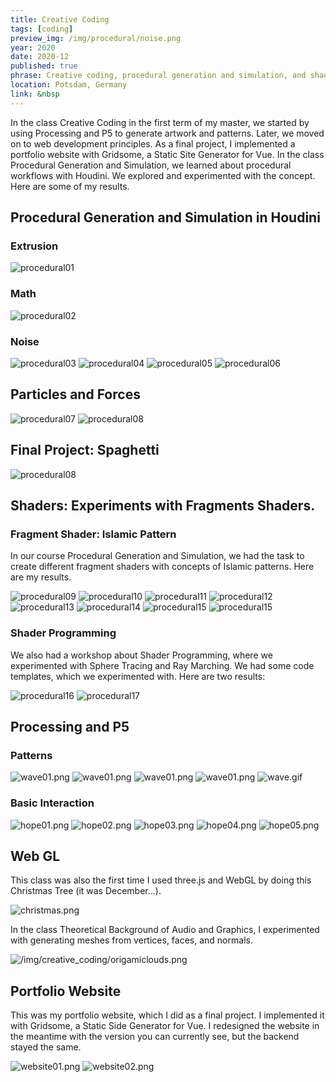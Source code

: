 ```yaml
---
title: Creative Coding
tags: [coding]
preview_img: /img/procedural/noise.png
year: 2020
date: 2020-12
published: true
phrase: Creative coding, procedural generation and simulation, and shaders
location: Potsdam, Germany
link: &nbsp
---
```


In the class Creative Coding in the first term of my master, we started by using Processing and P5 to generate artwork and patterns. Later, we moved on to web development principles. As a final project, I implemented a portfolio website with Gridsome, a Static Site Generator for Vue. In the class Procedural Generation and Simulation, we learned about procedural workflows with Houdini. We explored and experimented with the concept. Here are some of my results.

## Procedural Generation and Simulation in Houdini

### Extrusion

![procedural01](/img/procedural/extrusion.png)

### Math

![procedural02](/img/procedural/math.png)

### Noise

![procedural03](/img/procedural/noise.png)
![procedural04](/img/procedural/noise2.png)
![procedural05](/img/procedural/noise.gif)
![procedural06](/img/procedural/noise2.gif)

## Particles and Forces

![procedural07](/img/procedural/spread.gif)
![procedural08](/img/procedural/force.gif)

## Final Project: Spaghetti

![procedural08](/img/procedural/pgs_finalproject.gif)

## Shaders: Experiments with Fragments Shaders.

### Fragment Shader: Islamic Pattern

In our course Procedural Generation and Simulation, we had the task to create different fragment shaders with concepts of Islamic patterns. Here are my results.

![procedural09](/img/procedural/pattern.gif)
![procedural10](/img/procedural/pattern01.png)
![procedural11](/img/procedural/pattern02.png)
![procedural12](/img/procedural/pattern03.png)
![procedural13](/img/procedural/pattern04.png)
![procedural14](/img/procedural/pattern05.png)
![procedural15](/img/procedural/pattern06.png)
![procedural15](/img/procedural/preview.png)

### Shader Programming

We also had a workshop about Shader Programming, where we experimented with Sphere Tracing and Ray Marching. We had some code templates, which we experimented with. Here are two results:

![procedural16](/img/procedural/shader01.gif)
![procedural17](/img/procedural/shader02.gif)

## Processing and P5

### Patterns

![wave01.png](/img/creative_coding/wave01.png)
![wave01.png](/img/creative_coding/wave02.png)
![wave01.png](/img/creative_coding/wave03.png)
![wave01.png](/img/creative_coding/wave04.png)
![wave.gif](/img/creative_coding/wave.gif)

### Basic Interaction

![hope01.png](/img/creative_coding/hope01.png)
![hope02.png](/img/creative_coding/hope02.png)
![hope03.png](/img/creative_coding/hope03.png)
![hope04.png](/img/creative_coding/hope04.png)
![hope05.png](/img/creative_coding/hope05.png)

## Web GL

This class was also the first time I used three.js and WebGL by doing this Christmas Tree (it was December...).

![christmas.png](/img/creative_coding/christmas.png)

In the class Theoretical Background of Audio and Graphics, I experimented with generating meshes from vertices, faces, and normals.

![/img/creative_coding/origamiclouds.png](/img/creative_coding/origamiclouds.png)

## Portfolio Website

This was my portfolio website, which I did as a final project. I implemented it with Gridsome, a Static Side Generator for Vue. I redesigned the website in the meantime with the version you can currently see, but the backend stayed the same.

![website01.png](/img/creative_coding/website01.png)
![website02.png](/img/creative_coding/website02.png)
